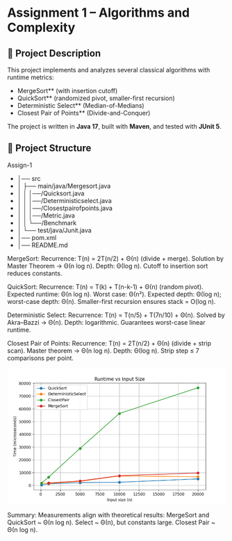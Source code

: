 # Assignment 1 – Algorithms and Complexity

## 📌 Project Description
This project implements and analyzes several classical algorithms with runtime metrics:

- MergeSort** (with insertion cutoff)
- QuickSort** (randomized pivot, smaller-first recursion)
- Deterministic Select** (Median-of-Medians)
- Closest Pair of Points** (Divide-and-Conquer)

The project is written in **Java 17**, built with **Maven**, and tested with **JUnit 5**.
## 📂 Project Structure
Assign-1
- │── src
- │ ├── main/java/Mergesort.java
- │ │        │──/Quicksort.java
- │ │        │──/Deterministicselect.java
- │ │        │──/Closestpairofpoints.java
- │ │        │──/Metric.java
- │ │        └──/Benchmark
- │ └── test/java/Junit.java
- │── pom.xml
- │── README.md

MergeSort:
Recurrence: T(n) = 2T(n/2) + Θ(n) (divide + merge).
Solution by Master Theorem → Θ(n log n).
Depth: Θ(log n).
Cutoff to insertion sort reduces constants.

QuickSort:
Recurrence: T(n) = T(k) + T(n-k-1) + Θ(n) (random pivot).
Expected runtime: Θ(n log n). Worst case: Θ(n²).
Expected depth: Θ(log n); worst-case depth: Θ(n).
Smaller-first recursion ensures stack = O(log n).

Deterministic Select:
Recurrence: T(n) = T(n/5) + T(7n/10) + Θ(n).
Solved by Akra–Bazzi → Θ(n).
Depth: logarithmic.
Guarantees worst-case linear runtime.

Closest Pair of Points:
Recurrence: T(n) = 2T(n/2) + Θ(n) (divide + strip scan).
Master theorem → Θ(n log n).
Depth: Θ(log n).
Strip step ≤ 7 comparisons per point.

![image.png](zvbn.png)

Summary:
Measurements align with theoretical results:
MergeSort and QuickSort ~ Θ(n log n).
Select ~ Θ(n), but constants large.
Closest Pair ~ Θ(n log n).



